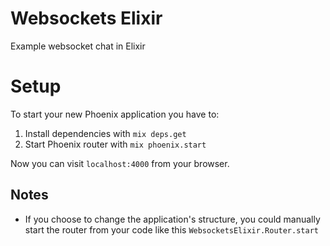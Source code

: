 Websockets Elixir
=================

Example websocket chat in Elixir

Setup
=====

To start your new Phoenix application you have to:

1. Install dependencies with `mix deps.get`
2. Start Phoenix router with `mix phoenix.start`

Now you can visit `localhost:4000` from your browser.


## Notes

* If you choose to change the application's structure, you could manually start the router from your code like this `WebsocketsElixir.Router.start`
